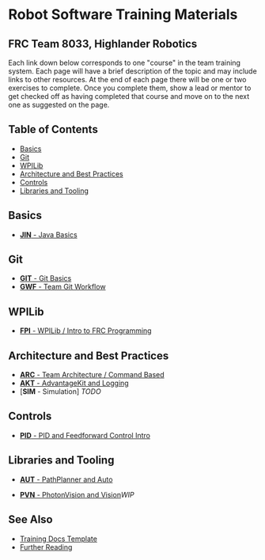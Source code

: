 # Robot Software Training Materials

## FRC Team 8033, Highlander Robotics

Each link down below corresponds to one "course" in the team training system.
Each page will have a brief description of the topic and may include links to other resources.
At the end of each page there will be one or two exercises to complete.
Once you complete them, show a lead or mentor to get checked off as having completed that course and move on to the next one as suggested on the page.

## Table of Contents

- [Basics](#basics)
- [Git](#git)
- [WPILib](#wpilib)
- [Architecture and Best Practices](#architecture-and-best-practices)
- [Controls](#controls)
- [Libraries and Tooling](#libraries-and-tooling)

## Basics

- [**JIN** - Java Basics](Java.md)

## Git

- [**GIT** - Git Basics](BasicGit.md)
- [**GWF** - Team Git Workflow](GitWorkflow.md)

## WPILib

- [**FPI** - WPILib / Intro to FRC Programming](WPILibIntro.md)

## Architecture and Best Practices

- [**ARC** - Team Architecture / Command Based](CommandBased.md)
- [**AKT** - AdvantageKit and Logging](AdvantageKit.md)
- [**SIM** - Simulation] _TODO_

## Controls

- [**PID** - PID and Feedforward Control Intro](ControlsIntro.md)

## Libraries and Tooling

- [**AUT** - PathPlanner and Auto](PathPlanner.md)

- [**PVN** - PhotonVision and Vision](Vision.md)_WIP_

## See Also

- [Training Docs Template](Template.md)
- [Further Reading](ReadingList.md)
